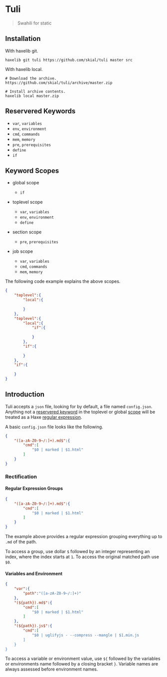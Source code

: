 # Tuli

> Swahili for static

## Installation

With haxelib git.

```
haxelib git tuli https://github.com/skial/tuli master src
```	
	
With haxelib local.

```
# Download the archive.
https://github.com/skial/tuli/archive/master.zip

# Install archive contents.
haxelib local master.zip
```

## Reservered Keywords

+ `var`, `variables`
+ `env`, `environment`
+ `cmd`, `commands`
+ `mem`, `memory`
+ `pre`, `prerequisites`
+ `define`
+ `if`

## Keyword Scopes

+ global scope
	- `if`

+ toplevel scope
	- `var`, `variables`
	- `env`, `environment`
	- `define`

+ section scope
	- `pre`, `prerequisites`
	
+ job scope
	- `var`, `variables`
	- `cmd`, `commands`
	- `mem`, `memory`
	
The following code example explains the above scopes.

```json
{
	"toplevel":{
		"local":{
			
		}
	},
	"toplevel":{
		"local":{
			"if":{
				
			}
		},
		"if":{
			
		}
	},
	"if":{
		
	}
}
```

## Introduction

Tuli accepts a `json` file, looking for by default, a file named `config.json`.
Anything not a [reservered keyword](#reservered-keywords) in the toplevel or global
[scope](#keyword-scopes) will be treated as a Haxe [regular expression][l1].

A basic `config.json` file looks like the following.

```json
{
	"([a-zA-Z0-9~/:]+).md$":{
		"cmd":[
			"$0 | marked | $1.html"
		]
	}
}
```

### Rectification

#### Regular Expression Groups

```json
{
	"([a-zA-Z0-9~/:]+).md$":{
		"cmd":[
			"$0 | marked | $1.html"
		]
	}
}
```

The example above provides a regular expression grouping everything up to
`.md` of the path.

To access a group, use dollar `$` followed by an integer representing an index, 
where the index starts at `1`. To access the original matched path use `$0`.

#### Variables and Environment

```json
{
	"var":{
		"path":"([a-zA-Z0-9~/:]+)"
	},
	"(${path}).md$":{
		"cmd":[
			"$0 | marked | $1.html"
		]
	},
	"(${path}).js$":{
		"cmd":[
			"$0 | uglifyjs - --compress --mangle | $1.min.js
		]
	}
}
```

To access a variable or environment value, use `${` followed by the variables
or environments name followed by a closing bracket `}`. Variable names are always 
assessed before environment names.

[l2]: http://haxe.org/manual/lf-string-interpolation.html "Haxe String Interpolation"
[l1]: http://haxe.org/manual/std-regex.html "Haxe Regular Expressions"

